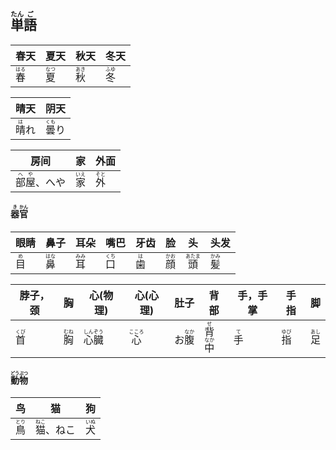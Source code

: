 ## <ruby><rb>単</rb><rt>たん</rt></ruby><ruby><rb>語</rb><rt>ご</rt></ruby>

| 春天                                 | 夏天                                 | 秋天                                 | 冬天                                 |
| ---------------------------------- | ---------------------------------- | ---------------------------------- | ---------------------------------- |
| <ruby><rb>春</rb><rt>はる</rt></ruby> | <ruby><rb>夏</rb><rt>なつ</rt></ruby> | <ruby><rb>秋</rb><rt>あき</rt></ruby> | <ruby><rb>冬</rb><rt>ふゆ</rt></ruby> |

| 晴天                                 | 阴天                                  |
| ---------------------------------- | ----------------------------------- |
| <ruby><rb>晴</rb><rt>は</rt></ruby>れ | <ruby><rb>曇</rb><rt>くも</rt></ruby>り |

| 房间                            | 家                                  | 外面                                 |
| ----------------------------- | ---------------------------------- | ---------------------------------- |
| <ruby>部屋<rt>へや</rt></ruby>、へや | <ruby><rb>家</rb><rt>いえ</rt></ruby> | <ruby><rb>外</rb><rt>そと</rt></ruby> |

#### <ruby><rb>器</rb><rt>き</rt></ruby><ruby><rb>官</rb><rt>かん</rt></ruby>

| 眼睛                                | 鼻子                                 | 耳朵                                 | 嘴巴                                 | 牙齿                                | 脸                                  | 头                                   | 头发                                 |
| --------------------------------- | ---------------------------------- | ---------------------------------- | ---------------------------------- | --------------------------------- | ---------------------------------- | ----------------------------------- | ---------------------------------- |
| <ruby><rb>目</rb><rt>め</rt></ruby> | <ruby><rb>鼻</rb><rt>はな</rt></ruby> | <ruby><rb>耳</rb><rt>みみ</rt></ruby> | <ruby><rb>口</rb><rt>くち</rt></ruby> | <ruby><rb>歯</rb><rt>は</rt></ruby> | <ruby><rb>顔</rb><rt>かお</rt></ruby> | <ruby><rb>頭</rb><rt>あたま</rt></ruby> | <ruby><rb>髪</rb><rt>かみ</rt></ruby> |

| 脖子，颈                               | 胸                                  | 心(物理)                                                                | 心(心理)                               | 肚子                                  | 背部                                                                  | 手，手掌                              | 手指                                 | 脚                                  |
| ---------------------------------- | ---------------------------------- | -------------------------------------------------------------------- | ----------------------------------- | ----------------------------------- | ------------------------------------------------------------------- | --------------------------------- | ---------------------------------- | ---------------------------------- |
| <ruby><rb>首</rb><rt>くび</rt></ruby> | <ruby><rb>胸</rb><rt>むね</rt></ruby> | <ruby><rb>心</rb><rt>しん</rt></ruby><ruby><rb>臓</rb><rt>ぞう</rt></ruby> | <ruby><rb>心</rb><rt>こころ</rt></ruby> | お<ruby><rb>腹</rb><rt>なか</rt></ruby> | <ruby><rb>背</rb><rt>せ</rt></ruby><ruby><rb>中</rb><rt>なか</rt></ruby> | <ruby><rb>手</rb><rt>て</rt></ruby> | <ruby><rb>指</rb><rt>ゆび</rt></ruby> | <ruby><rb>足</rb><rt>あし</rt></ruby> |

#### <ruby><rb>動物</rb><rt>どうぶつ</rt></ruby>

| 鸟                                  | 猫                                     | 狗                                  |
| ---------------------------------- | ------------------------------------- | ---------------------------------- |
| <ruby><rb>鳥</rb><rt>とり</rt></ruby> | <ruby><rb>猫</rb><rt>ねこ</rt></ruby>、ねこ | <ruby><rb>犬</rb><rt>いぬ</rt></ruby> |
